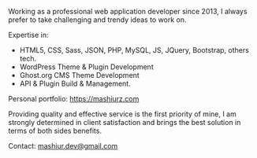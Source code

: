 Working as a professional web application developer since 2013, I always prefer to take challenging and trendy ideas to work on. 

Expertise in:
- HTML5, CSS, Sass, JSON, PHP, MySQL, JS, JQuery, Bootstrap, others tech.
- WordPress Theme & Plugin Development
- Ghost.org CMS Theme Development
- API & Plugin Build & Management.

Personal portfolio: https://mashiurz.com

Providing quality and effective service is the first priority of mine, I am strongly determined in client satisfaction and brings the best solution in terms of both sides benefits.

Contact: mashiur.dev@gmail.com

<!--
**mashiur-dev/mashiur-dev** is a ✨ _special_ ✨ repository because its `README.md` (this file) appears on your GitHub profile.

Here are some ideas to get you started:

- 🔭 I’m currently working on ...
- 🌱 I’m currently learning ...
- 👯 I’m looking to collaborate on ...
- 🤔 I’m looking for help with ...
- 💬 Ask me about ...
- 📫 How to reach me: ...
- 😄 Pronouns: ...
- ⚡ Fun fact: ...
-->
